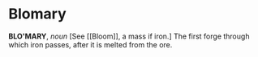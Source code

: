 # Blomary

**BLO'MARY**, _noun_ \[See [[Bloom]], a mass if iron.\] The first forge through which iron passes, after it is melted from the ore.
